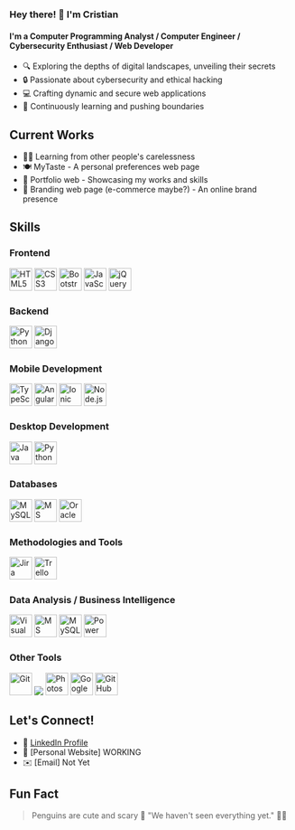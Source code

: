 ### Hey there! 👋 I'm Cristian

#### I'm a Computer Programming Analyst / Computer Engineer / Cybersecurity Enthusiast / Web Developer

- 🔍 Exploring the depths of digital landscapes, unveiling their secrets
- 🔒 Passionate about cybersecurity and ethical hacking
- 💻 Crafting dynamic and secure web applications
- 🚀 Continuously learning and pushing boundaries

## Current Works

- 🕵️‍♂️ Learning from other people's carelessness
- 🍽️ MyTaste - A personal preferences web page
- 💼 Portfolio web - Showcasing my works and skills
- 🛒 Branding web page (e-commerce maybe?) - An online brand presence
  
## Skills

### Frontend
<img src="https://cdn.jsdelivr.net/gh/devicons/devicon/icons/html5/html5-original.svg" alt="HTML5" width="40" height="40"/> <img src="https://cdn.jsdelivr.net/gh/devicons/devicon/icons/css3/css3-original.svg" alt="CSS3" width="40" height="40"/> <img src="https://cdn.jsdelivr.net/gh/devicons/devicon/icons/bootstrap/bootstrap-plain.svg" alt="Bootstrap" width="40" height="40"/> <img src="https://cdn.jsdelivr.net/gh/devicons/devicon/icons/javascript/javascript-original.svg" alt="JavaScript" width="40" height="40"/> <img src="https://cdn.jsdelivr.net/gh/devicons/devicon/icons/jquery/jquery-original.svg" alt="jQuery" width="40" height="40"/>

### Backend
<img src="https://cdn.jsdelivr.net/gh/devicons/devicon/icons/python/python-original.svg" alt="Python" width="40" height="40"/> <img src="https://cdn.jsdelivr.net/gh/devicons/devicon/icons/django/django-plain.svg" alt="Django" width="40" height="40"/>

### Mobile Development
<img src="https://cdn.jsdelivr.net/gh/devicons/devicon/icons/typescript/typescript-original.svg" alt="TypeScript" width="40" height="40"/> <img src="https://cdn.jsdelivr.net/gh/devicons/devicon/icons/angularjs/angularjs-original.svg" alt="Angular" width="40" height="40"/> <img src="https://cdn.jsdelivr.net/gh/devicons/devicon/icons/ionic/ionic-original.svg" alt="Ionic" width="40" height="40"/> <img src="https://cdn.jsdelivr.net/gh/devicons/devicon/icons/nodejs/nodejs-original.svg" alt="Node.js" width="40" height="40"/>

### Desktop Development
<img src="https://cdn.jsdelivr.net/gh/devicons/devicon/icons/java/java-original.svg" alt="Java" width="40" height="40"/> <img src="https://cdn.jsdelivr.net/gh/devicons/devicon/icons/python/python-original.svg" alt="Python" width="40" height="40"/>

### Databases
<img src="https://cdn.jsdelivr.net/gh/devicons/devicon/icons/mysql/mysql-original.svg" alt="MySQL" width="40" height="40"/> <img src="https://cdn.jsdelivr.net/gh/devicons/devicon/icons/microsoftsqlserver/microsoftsqlserver-plain.svg" alt="MS SQL Server" width="40" height="40"/> <img src="https://cdn.jsdelivr.net/gh/devicons/devicon/icons/oracle/oracle-original.svg" alt="Oracle" width="40" height="40"/>

### Methodologies and Tools
<img src="https://cdn.jsdelivr.net/gh/devicons/devicon/icons/jira/jira-original.svg" alt="Jira" width="40" height="40"/> <img src="https://cdn.jsdelivr.net/gh/devicons/devicon/icons/trello/trello-plain.svg" alt="Trello" width="40" height="40"/>

### Data Analysis / Business Intelligence
<img src="https://cdn.jsdelivr.net/gh/devicons/devicon/icons/visualstudio/visualstudio-plain.svg" alt="Visual Studio" width="40" height="40"/> <img src="https://cdn.jsdelivr.net/gh/devicons/devicon/icons/microsoftsqlserver/microsoftsqlserver-plain.svg" alt="MS SQL Server" width="40" height="40"/> <img src="https://cdn.jsdelivr.net/gh/devicons/devicon/icons/mysql/mysql-original.svg" alt="MySQL" width="40" height="40"/> <img src="https://cdn.jsdelivr.net/gh/devicons/devicon/icons/powerbi/powerbi-original.svg" alt="Power BI" width="40" height="40"/>

### Other Tools
<img src="https://cdn.jsdelivr.net/gh/devicons/devicon/icons/git/git-original.svg" alt="Git" width="40" height="40"/> <img src="https://cdn.jsdelivr.net/gh/devicons/devicon@latest/icons/figma/figma-original.svg" /> <img src="https://cdn.jsdelivr.net/gh/devicons/devicon/icons/photoshop/photoshop-plain.svg" alt="Photoshop" width="40" height="40"/> <img src="https://cdn.jsdelivr.net/gh/devicons/devicon/icons/google/google-original.svg" alt="Google Tools" width="40" height="40"/> <img src="https://cdn.jsdelivr.net/gh/devicons/devicon/icons/github/github-original.svg" alt="GitHub" width="40" height="40"/>

## Let's Connect!

- 🔗 [LinkedIn Profile](https://www.linkedin.com/in/cristian-alexis-jara-carter/)
- 💼 [Personal Website] WORKING
- ✉️ [Email] Not Yet

## Fun Fact
> Penguins are cute and scary 🐧
> "We haven't seen everything yet." 🕵️‍♀️

